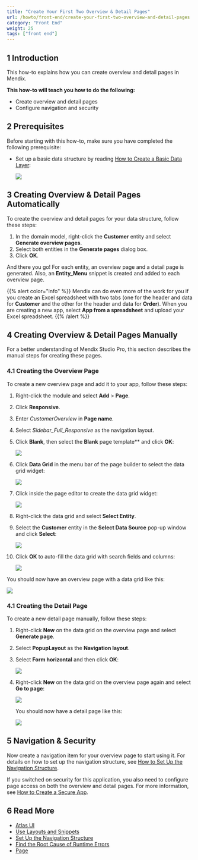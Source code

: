 ```yaml
---
title: "Create Your First Two Overview & Detail Pages"
url: /howto/front-end/create-your-first-two-overview-and-detail-pages
category: "Front End"
weight: 25
tags: ["front end"]
---
```


## 1 Introduction

This how-to explains how you can create overview and detail pages in Mendix. 

**This how-to will teach you how to do the following:**

* Create overview and detail pages
* Configure navigation and security

## 2 Prerequisites

Before starting with this how-to, make sure you have completed the following prerequisite:

*  Set up a basic data structure by reading [How to Create a Basic Data Layer](/howto/data-models/create-a-basic-data-layer):
   
    ![](/attachments/howto/front-end/create-your-first-two-overview-and-detail-pages/18582175.png)

## 3 Creating Overview & Detail Pages Automatically

To create the overview and detail pages for your data structure, follow these steps:

1. In the domain model, right-click the **Customer** entity and select **Generate overview pages**. 
2. Select both entities in the **Generate pages** dialog box.
3. Click **OK**.

And there you go! For each entity, an overview page and a detail page is generated. Also, an **Entity_Menu** snippet is created and added to each overview page.

{{% alert color="info" %}}
Mendix can do even more of the work for you if you create an Excel spreadsheet with two tabs (one for the header and data for **Customer** and the other for the header and data for **Order**). When you are creating a new app, select **App from a spreadsheet** and upload your Excel spreadsheet.
{{% /alert %}}

## 4 Creating Overview & Detail Pages Manually

For a better understanding of Mendix Studio Pro, this section describes the manual steps for creating these pages.

### 4.1 Creating the Overview Page

To create a new overview page and add it to your app, follow these steps:

1. Right-click the module and select **Add** > **Page**.
2. Click **Responsive**.
3. Enter *CustomerOverview* in **Page name**.
4. Select _Sidebar_Full_Responsive_ as the navigation layout.
5.  Click **Blank**, then select the **Blank** page template** and click **OK**:

    ![](/attachments/howto/front-end/create-your-first-two-overview-and-detail-pages/18581337.png)

6.  Click **Data Grid** in the menu bar of the page builder to select the data grid widget:

    ![](/attachments/howto/front-end/create-your-first-two-overview-and-detail-pages/18581335.png)

7.  Click inside the page editor to create the data grid widget:

    ![](/attachments/howto/front-end/create-your-first-two-overview-and-detail-pages/18581334.png)

8.  Right-click the data grid and select **Select Entity**.
9.  Select the **Customer** entity in the **Select Data Source** pop-up window and click **Select**:

    ![](/attachments/howto/front-end/create-your-first-two-overview-and-detail-pages/18581345.png)

10. Click **OK** to auto-fill the data grid with search fields and columns:

    ![](/attachments/howto/front-end/create-your-first-two-overview-and-detail-pages/18581343.png)

You should now have an overview page with a data grid like this:

![](/attachments/howto/front-end/create-your-first-two-overview-and-detail-pages/18581330.png)

### 4.1 Creating the Detail Page

To create a new detail page manually, follow these steps:

1.  Right-click **New** on the data grid on the overview page and select **Generate page**.
2.  Select **PopupLayout** as the **Navigation layout**.
3.  Select **Form horizontal** and then click **OK**:

    ![](/attachments/howto/front-end/create-your-first-two-overview-and-detail-pages/18581327.png) 

4.  Right-click **New** on the data grid on the overview page again and select **Go to page**:

    ![](/attachments/howto/front-end/create-your-first-two-overview-and-detail-pages/18581326.png)

    You should now have a detail page like this:

    ![](/attachments/howto/front-end/create-your-first-two-overview-and-detail-pages/18581325.png)

## 5 Navigation & Security

Now create a navigation item for your overview page to start using it. For details on how to set up the navigation structure, see [How to Set Up the Navigation Structure](/howto/general/setting-up-the-navigation-structure).

If you switched on security for this application, you also need to configure page access on both the overview and detail pages. For more information, see [How to Create a Secure App](/howto/security/create-a-secure-app).

## 6 Read More

* [Atlas UI](atlas-ui)
* [Use Layouts and Snippets](layouts-and-snippets)
* [Set Up the Navigation Structure](/howto/general/setting-up-the-navigation-structure)
* [Find the Root Cause of Runtime Errors](/howto/monitoring-troubleshooting/finding-the-root-cause-of-runtime-errors)
* [Page](/refguide/page)
